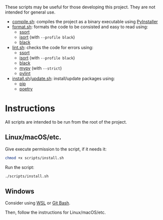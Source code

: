 These scripts may be useful for those developing this project. They are not intended for
general use.

- [compile.sh](compile.sh): compiles the project as a binary executable using [PyInstaller](https://pyinstaller.org/en/stable/)
- [format.sh](format.sh): formats the code to be consisted and easy to read using:
  - [ssort](https://github.com/bwhmather/ssort)
  - [isort](https://pycqa.github.io/isort/) (with `--profile black`)
  - [black](https://black.readthedocs.io/en/stable/)
- [lint.sh](lint.sh): checks the code for errors using:
  - [ssort](https://github.com/bwhmather/ssort)
  - [isort](https://pycqa.github.io/isort/) (with `--profile black`)
  - [black](https://black.readthedocs.io/en/stable/)
  - [mypy](https://github.com/python/mypy) (with `--strict`)
  - [pylint](https://pylint.pycqa.org/en/latest/)
- [install.sh](install.sh)/[update.sh](update.sh): install/update packages using:
  - [pip](https://pip.pypa.io/en/stable/)
  - [poetry](https://python-poetry.org/)

# Instructions

All scripts are intended to be run from the root of the project.

## Linux/macOS/etc.

Give execute permission to the script, if it needs it:

```bash
chmod +x scripts/install.sh
```

Run the script:

```bash
./scripts/install.sh
```

## Windows

Consider using [WSL](https://learn.microsoft.com/en-us/windows/wsl/install) or [Git Bash](https://gitforwindows.org/).

Then, follow the instructions for Linux/macOS/etc.
